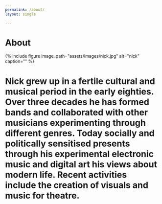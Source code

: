 ```yaml
---
permalink: /about/
layout: single

---
```

<h1>About</h2>
{% include figure image_path="assets/images/nick.jpg" alt="nick" caption="" %}

<h1>Nick grew up in a fertile cultural and musical period in the early eighties. Over three decades he has formed bands and collaborated with other musicians experimenting through different genres. Today socially and politically sensitised presents through his experimental electronic music and digital art his views about modern life. Recent activities include the creation of visuals and music for theatre.</h2>  